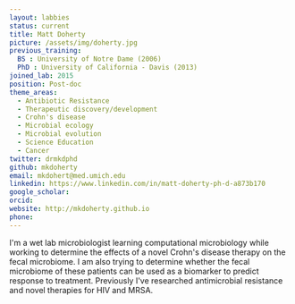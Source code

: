 ```yaml
---
layout: labbies
status: current
title: Matt Doherty
picture: /assets/img/doherty.jpg
previous_training:
  BS : University of Notre Dame (2006)
  PhD : University of California - Davis (2013)
joined_lab: 2015
position: Post-doc
theme_areas:
  - Antibiotic Resistance
  - Therapeutic discovery/development
  - Crohn's disease
  - Microbial ecology
  - Microbial evolution
  - Science Education
  - Cancer
twitter: drmkdphd
github: mkdoherty
email: mkdohert@med.umich.edu
linkedin: https://www.linkedin.com/in/matt-doherty-ph-d-a873b170
google_scholar:
orcid:
website: http://mkdoherty.github.io
phone:
---
```


I'm a wet lab microbiologist learning computational microbiology while working to determine the effects of a novel Crohn's disease therapy on the fecal microbiome. I am also trying to determine whether the fecal microbiome of these patients can be used as a biomarker to predict response to treatment. Previously I've researched antimicrobial resistance and novel therapies for HIV and MRSA.
